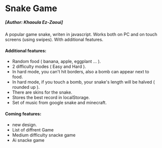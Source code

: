 # Snake Game
##### [Author:  Khaoula Ez-Zaoui]

A popular game snake, writen in javascript. Works both on PC and on touch screens (using swipes). With additional features.

#### Additional features:
- Random food ( banana, apple,  eggplant ... ).
- 2 difficulty modes ( Easy and Hard ).
- In hard mode, you can't hit borders, also a bomb can appear next to food.
- In hard mode, if you touch a bomb, your snake's length will be halved ( rounded up ).
- There are skins for the snake.
- Stores the best record in localStorage.
- Set of music from google snake and minecraft.


#### Coming features:
- new design.
- List of diffrent Game
- Medium difficulty snacke game 
- Ai snacke game 
